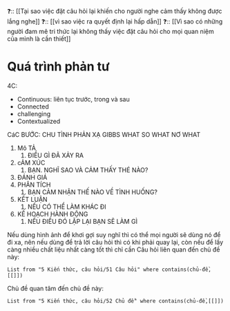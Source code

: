 ❓:: [[Tại sao việc đặt câu hỏi lại khiến cho người nghe cảm thấy không được lắng nghe]] 
❓:: [[vì sao việc ra quyết định lại hấp dẫn]]
❓:: [[Vì sao có những người đam mê tri thức lại không thấy việc đặt câu hỏi cho mọi quan niệm của mình là cần thiết]]


# Quá trình phản tư
4C:
- Continuous: liên tục trước, trong và sau
- Connected
- challenging
- Contextualized

CáC BƯỚC:
CHU TÌNH PHẢN XẠ GIBBS
WHAT SO WHAT NƠ WHAT 
1. Mô TẢ
	1. ĐIỀU GÌ ĐÃ XẢY RA
2. cẢM XÚC
	1. BẠN. NGHĨ SAO VÀ CẢM THẤY THÉ NÀO?
3. ĐÁNH GIÁ
4. PHÂN TÍCH
	1. BẠN CẢM NHẬN THẾ NÀO VỀ TÌNH HUỐNG?
5. KẾT LUẬN
	1. NẾU CÓ THỂ LÀM KHÁC ĐI 
6. KẾ HOẠCH HÀNH ĐỘNG
	1. NẾU ĐIỀU ĐÓ LẶP LẠI BẠN SẼ LÀM GÌ

Nếu dùng hình ảnh để khơi gợi suy nghĩ thì có thể mọi người sẽ dùng nó để đi xa, nên nếu dùng để trả lời câu hỏi thì có khi phải quay lại, còn nếu để lấy càng nhiều chất liệu nhất càng tốt thì chỉ cần 
Câu hỏi liên quan đến chủ đề này:
```dataview
List from "5 Kiến thức, câu hỏi/51 Câu hỏi" where contains(chủ-đề,[[]]) 
```

Chủ đề quan tâm đến chủ đề này:
```dataview
List from "5 Kiến thức, câu hỏi/52 Chủ đề" where contains(chủ-đề,[[]]) 
```
 